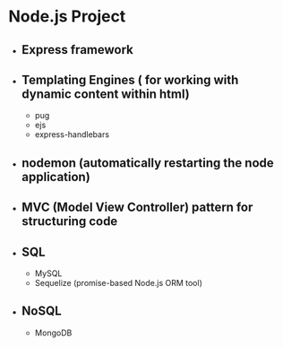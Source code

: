 # Node.js Project

* ## Express framework

* ## Templating Engines ( for working with dynamic content within html)
  * pug
  * ejs
  * express-handlebars
  
* ## nodemon (automatically restarting the node application)

* ## MVC (Model View Controller) pattern for structuring code

* ## SQL 
  * MySQL
  * Sequelize (promise-based Node.js ORM tool)

* ## NoSQL 
  * MongoDB 